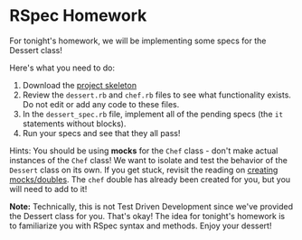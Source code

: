 # RSpec Homework

For tonight's homework, we will be implementing some specs for the Dessert class!

Here's what you need to do:
  1. Download the [project skeleton][rspec-homework]
  2. Review the `dessert.rb` and `chef.rb` files to see what functionality exists.  Do not edit or add any code to these files.
  3. In the `dessert_spec.rb` file, implement all of the pending specs (the `it` statements without blocks).  
  4. Run your specs and see that they all pass!

  Hints:
  You should be using **mocks** for the `Chef` class - don't make actual instances of the `Chef` class! We want to
  isolate and test the behavior of the `Dessert` class on its own. If you get stuck, revisit the reading on [creating mocks/doubles][mocks]. The `chef` double has already been created for you, but you will need to add to it!

[rspec-homework]: http://assets.aaonline.io/fullstack/ruby/homeworks/rspec/skeleton.zip
[mocks]: https://github.com/appacademy/curriculum/blob/master/ruby/readings/test-doubles.md

**Note:** Technically, this is not Test Driven Development since we've provided the Dessert class for you. That's okay! The idea for tonight's homework is to familiarize you with RSpec syntax and methods. Enjoy your dessert!
